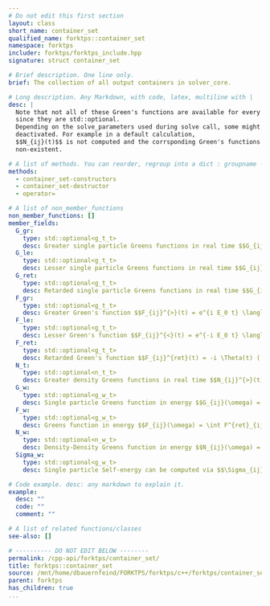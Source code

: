 ```yaml
---
# Do not edit this first section
layout: class
short_name: container_set
qualified_name: forktps::container_set
namespace: forktps
includer: forktps/forktps_include.hpp
signature: struct container_set

# Brief description. One line only.
brief: The collection of all output containers in solver_core.

# Long description. Any Markdown, with code, latex, multiline with |
desc: |
  Note that not all of these Green's functions are available for every solver 
  since they are std::optional. 
  Depending on the solve_parameters used during solve call, some might be
  deactivated. For example in a default calculation,
  $$N_{ij}(t)$$ is not computed and the corrsponding Green's functions are
  non-existent.

# A list of methods. You can reorder, regroup into a dict : groupname -> list
methods:
  - container_set-constructors
  - container_set-destructor
  - operator=

# A list of non_member_functions
non_member_functions: []
member_fields:
  G_gr:
    type: std::optional<g_t_t>
    desc: Greater single particle Greens functions in real time $$G_{ij}^{>}(t) = \ e^{i E_0 t} \langle c_i e^{-iHt} c_j^\dagger \rangle$$
  G_le:
    type: std::optional<g_t_t>
    desc: Lesser single particle Greens functions in real time $$G_{ij}^{<}(t) =  e^{-i E_0 t} \langle c_j^\dagger e^{iHt} c_i \rangle$$
  G_ret:
    type: std::optional<g_t_t>
    desc: Retarded single particle Greens functions in real time $$G_{ij}^{ret}(t) = -i \Theta(t) ( G_{ij}^{>}(t) + G_{ij}^{<}(t) )$$
  F_gr:
    type: std::optional<g_t_t>
    desc: Greater Green's function $$F_{ij}^{>}(t) = e^{i E_0 t} \langle [H_{int}, c_i] e^{-iHt} c_j^\dagger\rangle $$
  F_le:
    type: std::optional<g_t_t>
    desc: Lesser Green's function $$F_{ij}^{<}(t) = e^{-i E_0 t} \langle c_j^\dagger e^{iHt} [H_{int}, c_i]\rangle $$
  F_ret:
    type: std::optional<g_t_t>
    desc: Retarded Green's function $$F_{ij}^{ret}(t) = -i \Theta(t) ( F_{ij}^{>}(t) + F_{ij}^{<}(t) )$$.
  N_t:
    type: std::optional<n_t_t>
    desc: Greater density Greens functions in real time $$N_{ij}^{>}(t) = e^{i E_0 t} \langle n_i e^{-iHt} n_j \rangle $$
  G_w:
    type: std::optional<g_w_t>
    desc: Single particle Greens function in energy $$G_{ij}(\omega) = \int G^{ret}_{ij}(t) e^{ i \omega t  } dt$$
  F_w:
    type: std::optional<g_w_t>
    desc: Greens function in energy $$F_{ij}(\omega) = \int F^{ret}_{ij}(t) e^{i \omega t } dt$$.
  N_w:
    type: std::optional<n_w_t>
    desc: Density-Density Greens function in energy $$N_{ij}(\omega) = \int N_{ij}(t) e^{ i \omega t} dt$$.
  Sigma_w:
    type: std::optional<g_w_t>
    desc: Single particle Self-energy can be computed via $$\Sigma_{ij}(\omega) = \left(G^{-1}_0\right)_{ij}(\omega)  - \left(G^{-1}\right)_{ij}(\omega)$$ or $$\Sigma(\omega)_{ij} = -\left( \frac{F(\omega)} {G(\omega)} \right)_{ij}$$. Note $$\frac{F}{G}$$ is currently deactivated.

# Code example. desc: any markdown to explain it.
example:
  desc: ""
  code: ""
  comment: ""

# A list of related functions/classes
see-also: []

# ---------- DO NOT EDIT BELOW --------
permalink: /cpp-api/forktps/container_set/
title: forktps::container_set
source: /mnt/home/dbauernfeind/FORKTPS/forktps/c++/forktps/container_set.hpp
parent: forktps
has_children: true
...
```


